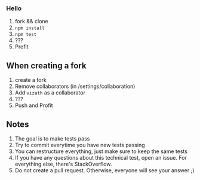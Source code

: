 ### Hello

1. fork && clone
2. `npm install`
3. `npm test`
4. ???
5. Profit

## When creating a fork
1. create a fork
2. Remove collaborators (in /settings/collaboration)
3. Add `vizath` as a collaborator
4. ???
5. Push and Profit

## Notes
1. The goal is to make tests pass
2. Try to commit everytime you have new tests passing
3. You can restructure everything, just make sure to keep the same tests
4. If you have any questions about this technical test, open an issue. For everything else, there's StackOverflow.
5. Do not create a pull request. Otherwise, everyone will see your answer ;)
